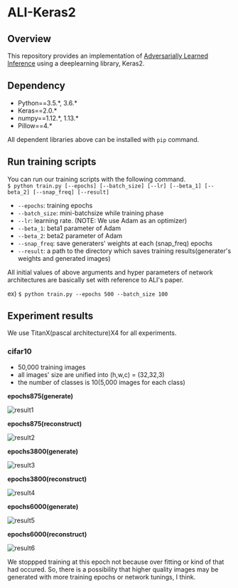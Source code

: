 # ALI-Keras2

## Overview

This repository provides an implementation of [Adversarially Learned Inference](https://arxiv.org/pdf/1606.00704) using a deeplearning library, Keras2.

## Dependency

* Python==3.5.\*, 3.6.\*
* Keras==2.0.\*
* numpy==1.12.\*, 1.13.\*
* Pillow==4.\*

All dependent libraries above can be installed with `pip` command.

## Run training scripts

You can run our training scripts with the following command.  
`$ python train.py [--epochs] [--batch_size] [--lr] [--beta_1] [--beta_2] [--snap_freq] [--result]`

* `--epochs`: training epochs
* `--batch_size`: mini-batchsize while training phase
* `--lr`: learning rate. (NOTE: We use Adam as an optimizer)
* `--beta_1`: beta1 parameter of Adam
* `--beta_2`: beta2 parameter of Adam
* `--snap_freq`: save generaters' weights at each (snap\_freq) epochs
* `--result`: a path to the directory which saves training results(generater's weights and generated images)

All initial values of above arguments and hyper parameters of network architectures are basically set with reference to ALI's paper.

ex) `$ python train.py --epochs 500 --batch_size 100`

## Experiment results

We use TitanX(pascal architecture)X4 for all experiments.

### cifar10

* 50,000 training images
* all images' size are unified into (h,w,c) = (32,32,3)
* the number of classes is 10(5,000 images for each class)  

**epochs875(generate)**

![result1](https://i.imgur.com/VDrzbFi.png)  

**epochs875(reconstruct)**  

![result2](https://i.imgur.com/JILYa9h.png)  

**epochs3800(generate)**  

![result3](https://i.imgur.com/CbmATUT.png)  

**epochs3800(reconstruct)**  

![result4](https://i.imgur.com/b46SfPl.png)  

**epochs6000(generate)**  

![result5](https://i.imgur.com/kSDaHWk.png)  

**epochs6000(reconstruct)**  

![result6](https://i.imgur.com/bjRhI0s.png)

We stoppped training at this epoch not because over fitting or kind of that had occured. So, there is a possibility that higher quality images may be generated with more training epochs or network tunings, I think.
